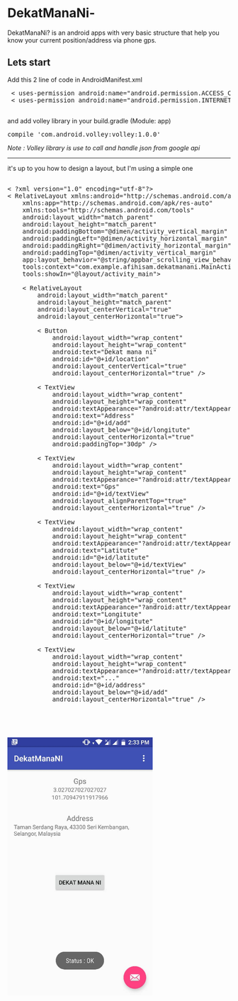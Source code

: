 # DekatManaNi-
DekatManaNi? is an android apps with very basic structure that  help you know your current position/address via phone gps.

## Lets start
Add this 2 line of code in AndroidManifest.xml

 <pre>
 < uses-permission android:name="android.permission.ACCESS_COARSE_LOCATION" />
 < uses-permission android:name="android.permission.INTERNET" />
 </pre>

and add volley library in your build.gradle (Module: app)
<pre>
compile 'com.android.volley:volley:1.0.0'
</pre>
<i> Note : Volley library is use to call and handle json from google api </i>
<hr>

it's up to you how to design a layout, but I'm using a simple one

<pre>

< ?xml version="1.0" encoding="utf-8"?>
< RelativeLayout xmlns:android="http://schemas.android.com/apk/res/android"
    xmlns:app="http://schemas.android.com/apk/res-auto"
    xmlns:tools="http://schemas.android.com/tools"
    android:layout_width="match_parent"
    android:layout_height="match_parent"
    android:paddingBottom="@dimen/activity_vertical_margin"
    android:paddingLeft="@dimen/activity_horizontal_margin"
    android:paddingRight="@dimen/activity_horizontal_margin"
    android:paddingTop="@dimen/activity_vertical_margin"
    app:layout_behavior="@string/appbar_scrolling_view_behavior"
    tools:context="com.example.afihisam.dekatmanani.MainActivity"
    tools:showIn="@layout/activity_main">

    < RelativeLayout
        android:layout_width="match_parent"
        android:layout_height="match_parent"
        android:layout_centerVertical="true"
        android:layout_centerHorizontal="true">

        < Button
            android:layout_width="wrap_content"
            android:layout_height="wrap_content"
            android:text="Dekat mana ni"
            android:id="@+id/location"
            android:layout_centerVertical="true"
            android:layout_centerHorizontal="true" />

        < TextView
            android:layout_width="wrap_content"
            android:layout_height="wrap_content"
            android:textAppearance="?android:attr/textAppearanceMedium"
            android:text="Address"
            android:id="@+id/add"
            android:layout_below="@+id/longitute"
            android:layout_centerHorizontal="true"
            android:paddingTop="30dp" />

        < TextView
            android:layout_width="wrap_content"
            android:layout_height="wrap_content"
            android:textAppearance="?android:attr/textAppearanceMedium"
            android:text="Gps"
            android:id="@+id/textView"
            android:layout_alignParentTop="true"
            android:layout_centerHorizontal="true" />

        < TextView
            android:layout_width="wrap_content"
            android:layout_height="wrap_content"
            android:textAppearance="?android:attr/textAppearanceSmall"
            android:text="Latitute"
            android:id="@+id/latitute"
            android:layout_below="@+id/textView"
            android:layout_centerHorizontal="true" />

        < TextView
            android:layout_width="wrap_content"
            android:layout_height="wrap_content"
            android:textAppearance="?android:attr/textAppearanceSmall"
            android:text="Longitute"
            android:id="@+id/longitute"
            android:layout_below="@+id/latitute"
            android:layout_centerHorizontal="true" />

        < TextView
            android:layout_width="wrap_content"
            android:layout_height="wrap_content"
            android:textAppearance="?android:attr/textAppearanceSmall"
            android:text="..."
            android:id="@+id/address"
            android:layout_below="@+id/add"
            android:layout_centerHorizontal="true" />

    </ RelativeLayout>
</ RelativeLayout>

</pre>
<img src="https://github.com/AfiHisam/DekatManaNi-/blob/master/location.jpg" width="65%">

